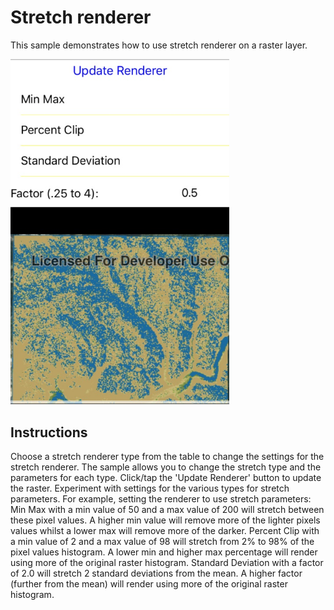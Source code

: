 # Stretch renderer

This sample demonstrates how to use stretch renderer on a raster layer.

<img src="ChangeStretchRenderer.jpg" width="350"/>

## Instructions

Choose a stretch renderer type from the table to change the settings for the stretch renderer.
The sample allows you to change the stretch type and the parameters for each type. Click/tap the 'Update Renderer' button to update the raster.
Experiment with settings for the various types for stretch parameters. For example, setting the renderer to use stretch parameters:
Min Max with a min value of 50 and a max value of 200 will stretch between these pixel values. A higher min value will remove more of the lighter pixels values whilst a lower max will remove more of the darker.
Percent Clip with a min value of 2 and a max value of 98 will stretch from 2% to 98% of the pixel values histogram. A lower min and higher max percentage will render using more of the original raster histogram.
Standard Deviation with a factor of 2.0 will stretch 2 standard deviations from the mean. A higher factor (further from the mean) will render using more of the original raster histogram.
